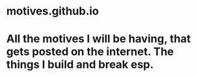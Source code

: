# motives.github.io
# All the motives I will be having, that gets posted on the internet. The things I build and break esp.
